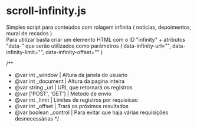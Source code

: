 scroll-infinity.js
==================

Simples script para conteúdos com rolagem infinita ( notícias, depoimentos, mural de recados )<br />
Para utilizar basta criar um elemento HTML com o ID "infinity" + atributos "data-" que serão utilizados como parâmetros ( data-infinity-url="", data-infinity-limit="", data-infinity-offset="" )

/**
 * @var int _window       | Altura da janela do usuario
 * @var int _document     | Altura da pagina inteira
 * @var string _url       | URL que retornará os registros
 * @var ['POST', 'GET']   | Metodo de envio
 * @var int _limit        | Limites de registros por requisicao
 * @var int _offset       | Trará os próximos resultados
 * @var boolean _control  | Para evitar que haja várias requisições desnecessárias
 */
